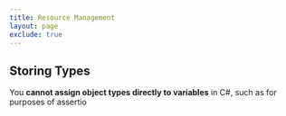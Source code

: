 ```yaml
---
title: Resource Management
layout: page
exclude: true
---
```


## Storing Types

You **cannot assign object types directly to variables** in C#, such as for purposes of assertio
<!--stackedit_data:
eyJoaXN0b3J5IjpbLTExMTYzOTQ0MTFdfQ==
-->